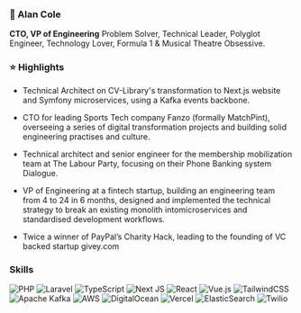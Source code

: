 ### 🦄 Alan Cole


__CTO, VP of Engineering__ Problem Solver, Technical Leader, Polyglot Engineer, Technology Lover, Formula 1 & Musical Theatre Obsessive.


### ⭐ Highlights

- Technical Architect on CV-Library's transformation to Next.js website and Symfony microservices, using a Kafka events backbone.

- CTO for leading Sports Tech company Fanzo (formally MatchPint), overseeing a series of digital transformation projects and building solid engineering practises and culture.

- Technical architect and senior engineer for the membership mobilization team at The Labour Party, focusing on their Phone Banking system Dialogue.

- VP of Engineering at a fintech startup, building an engineering team from 4 to 24 in 6 months, designed and implemented the technical strategy to break an existing monolith intomicroservices and standardised development workflows.

- Twice a winner of PayPal’s Charity Hack, leading to the founding of VC backed startup givey.com

### Skills

![PHP](https://img.shields.io/badge/php-%23777BB4.svg?style=for-the-badge&logo=php&logoColor=white) ![Laravel](https://img.shields.io/badge/laravel-%23FF2D20.svg?style=for-the-badge&logo=laravel&logoColor=white) ![TypeScript](https://img.shields.io/badge/typescript-%23007ACC.svg?style=for-the-badge&logo=typescript&logoColor=white) ![Next JS](https://img.shields.io/badge/Next-black?style=for-the-badge&logo=next.js&logoColor=white) ![React](https://img.shields.io/badge/react-%2320232a.svg?style=for-the-badge&logo=react&logoColor=%2361DAFB) ![Vue.js](https://img.shields.io/badge/vuejs-%2335495e.svg?style=for-the-badge&logo=vuedotjs&logoColor=%234FC08D) ![TailwindCSS](https://img.shields.io/badge/tailwindcss-%2338B2AC.svg?style=for-the-badge&logo=tailwind-css&logoColor=white) ![Apache Kafka](https://img.shields.io/badge/Apache%20Kafka-000?style=for-the-badge&logo=apachekafka) ![AWS](https://img.shields.io/badge/AWS-%23FF9900.svg?style=for-the-badge&logo=amazon-aws&logoColor=white) ![DigitalOcean](https://img.shields.io/badge/DigitalOcean-%230167ff.svg?style=for-the-badge&logo=digitalOcean&logoColor=white) ![Vercel](https://img.shields.io/badge/vercel-%23000000.svg?style=for-the-badge&logo=vercel&logoColor=white) ![ElasticSearch](https://img.shields.io/badge/-ElasticSearch-005571?style=for-the-badge&logo=elasticsearch) 
![Twilio](https://img.shields.io/badge/Twilio-F22F46?style=for-the-badge&logo=Twilio&logoColor=white) 

<!--
**waxim/waxim** is a ✨ _special_ ✨ repository because its `README.md` (this file) appears on your GitHub profile.

Here are some ideas to get you started:

- 🔭 I’m currently working on ...
- 🌱 I’m currently learning ...
- 👯 I’m looking to collaborate on ...
- 🤔 I’m looking for help with ...
- 💬 Ask me about ...
- 📫 How to reach me: ...
- 😄 Pronouns: ...
- ⚡ Fun fact: ...
-->

